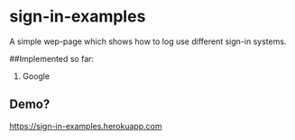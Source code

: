 # sign-in-examples
A simple wep-page which shows how to log use different sign-in systems.

##Implemented so far:
1. Google

## Demo?
https://sign-in-examples.herokuapp.com